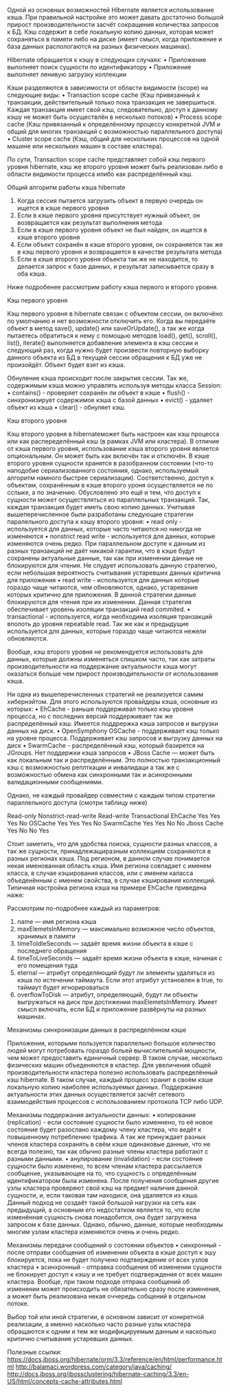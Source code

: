 Одной из основных возможностей Hibernate является использование кэша. При правильной настройке это может давать достаточно большой прирост производительности засчёт сокращения количества запросов к БД. Кэш содержит в себе локальную копию данных, которая может сохраняться в памяти либо на диске (имеет смысл, когда приложение и база данных распологаются на разных физических машинах).

Hibernate обращается к кэшу в следующих случаях:
•	Приложение выполняет поиск сущности по идентификатору
•	Приложение выполняет ленивую загрузку коллекции

Кэши разделяются в зависимости от области видимости (scope) на следующие виды:
•	Transaction scope cache (Кэш привязанный к транзакции, действительный только пока транзакция не завершиться. Каждая транзакция имеет свой кэш, следовательно, доступ к данному кэшу не может быть осуществлён в несколько потоков)
•	Process scope cache (Кэш привязанный к определённому процессу конкретной JVM и общий для многих транзакций с возможностью параллельного доступа)
•	Cluster scope cache (Кэш, общий для нескольких процессов на одной машине или нескольких машин в составе кластера).

По сути, Transaction scope cache представляет собой кэш первого уровня hibernate, кэш же второго уровня может быть реализован либо в области видимости процесса илибо как распределённый кэш.

Общий алгоритм работы кэша hibernate 

1. Когда сессия пытается загрузить объект в первую очередь он ищется в кэше первого уровня
2. Если в кэше первого уровня присутствует нужный объект, он возвращается как результат выполнения метода
3. Если в кэше первого уровня объект не был найден, он ищется в кэше второго уровня
4. Если объект сохранён в кэше второго уровня, он сохраняется так же в кэш первого уровня и возвращается в качестве результата метода
5. Если в кэше второго уровня объекта так же не находится, то делается запрос к базе данных, и результат записывается сразу в оба кэша.

Ниже подробенее рассмотрим работу кэша первого и второго уровня.

Кэш первого уровня

Кэш первого уровня в hibernate связан с объектом сессии, он включёно по умолчанию и нет возможности отключить его. Когда вы передаёте объект в метод save(), update() или saveOrUpdate(), а так же когда пытаетесь обратиться к нему с помощью методов load(), get(), scroll(), list(), iterate() выполняется добавление элемента в кэш сессии и следующий раз, когда нужно будет произвести повторную выборку данного объекта из БД в текущей сессии обращения к БД уже не произойдёт. Объект будет взят из кэша.

Обнуление кэша происходит после закрытия сессии. Так же, содержимым кэша можно управлять используя методы класса Session:
•	contains()  - проверяет сохранён ли объект в кэше
•	flush() - синхронизирует содержимое кэша с базой данных
•	evict() - удаляет объект из кэша
•	clear() - обнуляет кэш.	

Кэш второго уровня

Кэш второго уровня в hibernateможет быть настроен как кэш процесса или как распеределённый кэш (в рамках JVM или кластера). В отличие от кэша первого уровня, использование кэша второго уровня является опциональным. Он может быть как включён так и отключён.
В кэше второго уровня сущности хранятся в разобранном состоянии (что-то наподобие сериализованного состояния, однако, используемый алгоритм намного быстрее сериализации). Соответственно, доступ к объектам, сохранённым в кэше второго уроня осуществляется не по сслыке, а по значению. Обусловлено это ещё и тем, что доступ к сущности может осуществляться из параллельных транзакций. Так, каждая транзакция будет иметь свою копию данных. 
Учитывая вышеперечисленное были разработаны следующие стратегии паралельного доступа к кэшу второго уровня:
•	read only - используется для данных, которые часто читаются но никогда не изменяются
•	nonstrict read write - используется для данных, которые изменяются очень редко. При параллельном доступе к данным из разных транзакций не даёт никакой гарантии, что в кэше будут сохранены актуальные данные, так как при изменении данные не блокируются для чтения. Не слудует использовать данную стратегию, если небольшая вероятность считывания устаревших данных критична для приложения
•	read write - используется для данных которые гораздо чаще читаются, чем обновляются, однако, устаревание которых критично для приложения. В данной стратегии данные блокируются для чтения при их изменении. Данная стратегия обеспечивает уровень изоляции транзакций read commited.
•	transactional - используется, когда необходима изоляция транзакций вполоть до уровня repeatable read. Так же как и предыдущие используется для данных, которые гораздо чаще читаются нежели обновляются.

Вообще, кэш второго уровня не рекомендуется использовать для данных, которые должны изменяться слишком часто, так как затраты производительности на поддержание актуальности кэша могут оказаться больше чем прирост производительности от использования кэша.


Ни одна из вышеперечисленных стратегий не реализуется самим хибернэйтом. Для этого используются провайдеры кэша, основные из которых:
•	EhCache - раньше поддерживал только кэш уровня процесса, но с последних версий поддерживает так же распределённый кэш. Имеется поддрержка кэша запросов и выгрузки данных на диск.
•	OpenSymphony OSCache - поддерживает кэш только на уровне процесса. Поддерживает кэш запросов и выгрузку данных на диск
•	SwarmCache - распределённый кэш, который базирется на JGroups. Нет поддержки кэша запросов
•	JBoss Cache — может быть как локальным так и распределённым. Это полностью транзакционный кэш с возможностью реплткации и инвалидаци а так же с возможностью обмена как синхронными так и асинхронными валидационными сообщениями.

Однако, не каждый провайдер совместим с каждым типом стратегии параллельного доступа (смотри таблицу ниже)





Read-only
Nonstrict-read-write
Read-write
Transactional
EhCache
Yes
Yes
Yes
No
OSCache
Yes
Yes
Yes
No
SwarmCache
Yes
Yes
No
No
Jboss Cache
Yes
No
No
Yes
 
Стоит заметить, что для удобства поиска, сущности разных классов, а так же сущности, принадлежащиразным коллекциям сохраняются в разных регионах кэша. Под регионом, в данном случае понимается некая именованная область кэша. Имя региона совпадает с именем класса, в случае кэширования классов, или с именем каласса объеденённым с именем свойства, в случае кэширования коллекций. Типичная настройка региона кэша на примере EhCache приведена наже:

<cache name="org.example.model.Entity"
	maxElementsInMemory="500" 
	timeToIdleSeconds="0" 
	timeToLiveSeconds="0" 
	eternal="true" 
	overflowToDisk="false" 
/>

Рассмотрим по-подробнее каждый из параметров:
1. name — имя региона кэша
2. maxElemetsInMemory — максимально возможное число объектов, хранимых в памяти
3. timeToIdleSeconds — задаёт время жизни объекта в кэше с последнего обращения
4. timeToLiveSeconds — задаёт время жизни объекта в кэше, начиная с его помещения туда
5. eternal — атрибут определяющий будут ли элементы удаляться из кэша по истечении таймаута. Если этот атрибут установлен в true, то таймаут будет игнорироваться
6. overflowToDisk — атрибут, определяющий, будут ли объекты выгружаться на диск при достижении  maxElemetsInMemory. Имеет смысл включать, если БД и приложение развёрнуты на разных машинах.

Механизмы синхронизации данных в распределённом кэше

Приложения, которыми пользуется параллельно большое количество людей могут потребовать гораздо больей вычислительной мощности, чем может предоставить единичный сервер. В таком случае, несколько физических машин объеденяются в кластер. Для увеличения общей производительности кластера полезно использовать распределённый кэш hibernate. В таком случае, каждый процесс хранит в своём кэше локальную копию наиболее используемых данных.  Поддержание актуальности этих данных осуществляется засчёт сетевого взаимодействия процессов с использованием протокола TCP либо UDP.

Механизмы поддержания актуальности данных:
•	копирование (replication) - если состояние сущности было изменнено, то её новое состояние будет разослано каждому члену кластера, что ведёт к повышенному потреблению трафика. А так же принуждает разных членов кластера сохранять в свём кэше одинаковые данные, что не всегда полезно, так как обычно разные члены кластера работают с разными данными.
•	анулирование (invalidation) - если состояние сущности было изменено, то всем членам кластера рассылается сообщение, указывающее на то, что сущность с определённым идентификатором была изменена. После получения сообщения другие узлы кластера проверяют свой кэш на предмет наличия данной сущности, и, если таковая там находися, она удаляется из кэша. Данный подход не создаёт такой большой нагрузки на сеть как предыдущий, а основным его недостатком является то, что если изменённая сущность снова понадобится, она будет загружена запросом к базе данных.  Однако, обычно, данные, которые необходимы многим узлам кластера изменяются очень и очень редко.

Механизмы передачи сообщений о состоянии объектов
•	синхронный - после отправи сообщения об изменении объекта в кэше доступ к эшу блокируется, пока не будет получено подтверждение от всех узлов кластера 
•	асинхронный -  отправка сообщения об изменении сущности не блокирует доступ к кэшу и не требует подтверждения от всех машин кластера. Вообще, при таком подходе отпрака сообщений об изменении может происходить не обязательно сразу после изменения, а может быть реализована некая оччередь собщений в отдельном потоке.

Выбор той или иной стратегии, в основном зависит от конкретной реализации, а именно насколько часто разные узлы кластера обращаются к одним и тем же модифицируемым данным и насколько критично считывание устаревших данных. 

Полезные ссылки:
https://docs.jboss.org/hibernate/orm/3.3/reference/en/html/performance.html
http://balamaci.wordpress.com/category/java/caching/
http://docs.jboss.org/jbossclustering/hibernate-caching/3.3/en-US/html/concepts-cache-attributes.html
